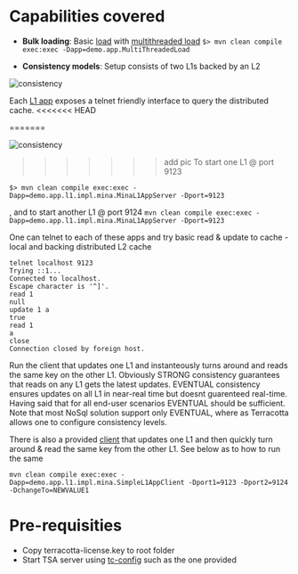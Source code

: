 # Capabilities covered
* **Bulk loading**: Basic [load](src/main/java/demo/app/Load.java) with [multithreaded load](src/main/java/demo/app/MultiThreadedLoad.java)
`$> mvn clean compile exec:exec -Dapp=demo.app.MultiThreadedLoad`



* **Consistency models**: Setup consists of two L1s backed by an L2
 

![consistency](https://raw.github.com/vinaynair/tc-labs/master/lab2/src/main/resources/consistency.jpg "consistency model illustration")


 Each [L1 app](src/main/java/demo/app/l1/impl/mina/MinaL1AppServer.java) exposes a telnet friendly interface to query the distributed cache.
<<<<<<< HEAD


=======
 
 ![consistency](https://raw.github.com/vinaynair/tc-labs/master/lab2/src/main/resources/consistency.jpg "consistency model illustration")
 
>>>>>>> add pic
 To start one L1 @ port 9123
 
`$> mvn clean compile exec:exec -Dapp=demo.app.l1.impl.mina.MinaL1AppServer -Dport=9123`

, and to start another L1 @ port 9124
`mvn clean compile exec:exec -Dapp=demo.app.l1.impl.mina.MinaL1AppServer -Dport=9123`
 
 One can telnet to each of these apps and try basic read & update to cache - local and backing distributed L2 cache
 ```
 telnet localhost 9123
 Trying ::1...
 Connected to localhost.
 Escape character is '^]'.
 read 1
 null
 update 1 a
 true
 read 1
 a
 close
 Connection closed by foreign host.
 ```
 
 Run the client that updates one L1 and instanteously turns around and reads the same key on the other L1. 
 Obviously STRONG consistency guarantees that reads on any L1 gets the latest updates.
 EVENTUAL consistency ensures updates on all L1 in near-real time but doesnt guarenteed real-time. 
 Having said that for all end-user scenarios EVENTUAL should be sufficient. Note that most NoSql solution support only EVENTUAL, where as Terracotta allows one to configure consistency levels.
 
 There is also a provided [client](src/main/java/demo/app/l1/impl/mina/SimpleL1AppClient.java) that updates one L1 and then quickly turn around & read the same key from the other L1. See below as to how to run the same
 
 ```
 mvn clean compile exec:exec -Dapp=demo.app.l1.impl.mina.SimpleL1AppClient -Dport1=9123 -Dport2=9124 -DchangeTo=NEWVALUE1
 ```
 
# Pre-requisities
* Copy terracotta-license.key to root folder
* Start TSA server using [tc-config](src/main/resources/tc-config.xml) such as the one provided 





